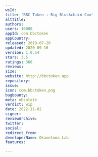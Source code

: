 ```yaml
---
wsId: 
title: 'BBC Token : Big Blockchain Com'
altTitle: 
authors: 
users: 10000
appId: com.bbctoken
appCountry: 
released: 2019-07-20
updated: 2020-09-16
version: 1.0.54
stars: 3.5
ratings: 366
reviews: 
size: 
website: http://bbctoken.app
repository: 
issue: 
icon: com.bbctoken.png
bugbounty: 
meta: obsolete
verdict: wip
date: 2022-11-02
signer: 
reviewArchive: 
twitter: 
social: 
redirect_from: 
developerName: Okanetoma Lab
features: 

---
```


